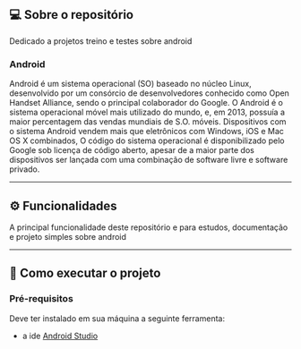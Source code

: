 ## 💻 Sobre o repositório
 
Dedicado a projetos treino e testes sobre android
### Android
Android é um sistema operacional (SO) baseado no núcleo Linux, desenvolvido por um consórcio de desenvolvedores conhecido como Open Handset Alliance, sendo o principal colaborador do Google.
O Android é o sistema operacional móvel mais utilizado do mundo, e, em 2013, possuía a maior percentagem das vendas mundiais de S.O. móveis.
Dispositivos com o sistema Android vendem mais que eletrônicos com Windows, iOS e Mac OS X combinados,
O código do sistema operacional é disponibilizado pelo Google sob licença de código aberto, apesar de a maior parte dos dispositivos ser lançada com uma combinação de software livre e software privado.
 
---
## ⚙️ Funcionalidades
  A principal funcionalidade deste repositório e para estudos, documentação e projeto simples sobre android
 
---
 
## 🚀 Como executar o projeto
 
### Pré-requisitos
 
Deve ter instalado em sua máquina a seguinte ferramenta:
 
- a ide [Android Studio](https://developer.android.com/studio)